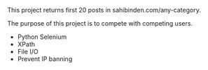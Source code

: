 
This project returns first 20 posts in sahibinden.com/any-category.

The purpose of this project is to compete with competing users.

* Python Selenium 
* XPath
* File I/O
* Prevent IP banning 
